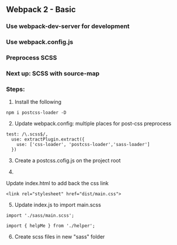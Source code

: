 ## Webpack 2 - Basic

### Use webpack-dev-server for development
### Use webpack.config.js
### Preprocess SCSS 
### Next up: SCSS with source-map

### Steps:
1. Install the following 
  ```
  npm i postcss-loader -D
  ```
2. Update webpack.config: multiple places for post-css preprocess
  ```
  test: /\.scss$/,
    use: extractPlugin.extract({
      use: ['css-loader', 'postcss-loader','sass-loader']
    })
  ```
3. Create a postcss.cofig.js on the project root

4. 
 Update index.html to add back the css link
  ```
  <link rel="stylesheet" href="dist/main.css">
  ```
5. Update index.js to import main.scss
  ```
  import './sass/main.scss';

  import { helpMe } from './helper';
  ```
6. Create scss files in new "sass" folder

